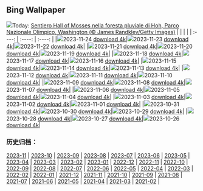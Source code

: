 ## Bing Wallpaper
![](https://global.bing.com/th?id=OHR.HallofMosses_IT-IT8394280522_UHD.jpg&w=1000)Today: [Sentiero Hall of Mosses nella foresta pluviale di Hoh, Parco Nazionale Olimpico, Washington (© James Randklev/Getty Images)](https://global.bing.com/th?id=OHR.HallofMosses_IT-IT8394280522_UHD.jpg)
|      |      |      |
| :----: | :----: | :----: |
|![](https://global.bing.com/th?id=OHR.HallofMosses_IT-IT8394280522_UHD.jpg&pid=hp&w=384&h=216&rs=1&c=4)2023-11-24 [download 4k](https://global.bing.com/th?id=OHR.HallofMosses_IT-IT8394280522_UHD.jpg)|![](https://global.bing.com/th?id=OHR.TeideNational_IT-IT6647681954_UHD.jpg&pid=hp&w=384&h=216&rs=1&c=4)2023-11-23 [download 4k](https://global.bing.com/th?id=OHR.TeideNational_IT-IT6647681954_UHD.jpg)|![](https://global.bing.com/th?id=OHR.ValdiNon_IT-IT6962165513_UHD.jpg&pid=hp&w=384&h=216&rs=1&c=4)2023-11-22 [download 4k](https://global.bing.com/th?id=OHR.ValdiNon_IT-IT6962165513_UHD.jpg)|
|![](https://global.bing.com/th?id=OHR.GiornataAlbero_IT-IT4061721168_UHD.jpg&pid=hp&w=384&h=216&rs=1&c=4)2023-11-21 [download 4k](https://global.bing.com/th?id=OHR.GiornataAlbero_IT-IT4061721168_UHD.jpg)|![](https://global.bing.com/th?id=OHR.ChapmanAdventure_IT-IT1638129617_UHD.jpg&pid=hp&w=384&h=216&rs=1&c=4)2023-11-20 [download 4k](https://global.bing.com/th?id=OHR.ChapmanAdventure_IT-IT1638129617_UHD.jpg)|![](https://global.bing.com/th?id=OHR.FrozenBog_IT-IT1429362673_UHD.jpg&pid=hp&w=384&h=216&rs=1&c=4)2023-11-19 [download 4k](https://global.bing.com/th?id=OHR.FrozenBog_IT-IT1429362673_UHD.jpg)|
|![](https://global.bing.com/th?id=OHR.MilsePolarBear_IT-IT6547276065_UHD.jpg&pid=hp&w=384&h=216&rs=1&c=4)2023-11-18 [download 4k](https://global.bing.com/th?id=OHR.MilsePolarBear_IT-IT6547276065_UHD.jpg)|![](https://global.bing.com/th?id=OHR.BadRiver_IT-IT5930928466_UHD.jpg&pid=hp&w=384&h=216&rs=1&c=4)2023-11-17 [download 4k](https://global.bing.com/th?id=OHR.BadRiver_IT-IT5930928466_UHD.jpg)|![](https://global.bing.com/th?id=OHR.AthensAcropolis_IT-IT3514656411_UHD.jpg&pid=hp&w=384&h=216&rs=1&c=4)2023-11-16 [download 4k](https://global.bing.com/th?id=OHR.AthensAcropolis_IT-IT3514656411_UHD.jpg)|
|![](https://global.bing.com/th?id=OHR.SarekSweden_IT-IT3039153178_UHD.jpg&pid=hp&w=384&h=216&rs=1&c=4)2023-11-15 [download 4k](https://global.bing.com/th?id=OHR.SarekSweden_IT-IT3039153178_UHD.jpg)|![](https://global.bing.com/th?id=OHR.RussellLupines_IT-IT2361733458_UHD.jpg&pid=hp&w=384&h=216&rs=1&c=4)2023-11-14 [download 4k](https://global.bing.com/th?id=OHR.RussellLupines_IT-IT2361733458_UHD.jpg)|![](https://global.bing.com/th?id=OHR.OliveOrchard_IT-IT1918983389_UHD.jpg&pid=hp&w=384&h=216&rs=1&c=4)2023-11-13 [download 4k](https://global.bing.com/th?id=OHR.OliveOrchard_IT-IT1918983389_UHD.jpg)|
|![](https://global.bing.com/th?id=OHR.DiwaliAyodhya_IT-IT1029399441_UHD.jpg&pid=hp&w=384&h=216&rs=1&c=4)2023-11-12 [download 4k](https://global.bing.com/th?id=OHR.DiwaliAyodhya_IT-IT1029399441_UHD.jpg)|![](https://global.bing.com/th?id=OHR.ValDiFunes_IT-IT0203212451_UHD.jpg&pid=hp&w=384&h=216&rs=1&c=4)2023-11-11 [download 4k](https://global.bing.com/th?id=OHR.ValDiFunes_IT-IT0203212451_UHD.jpg)|![](https://global.bing.com/th?id=OHR.BadlandsSunrise_IT-IT9035430276_UHD.jpg&pid=hp&w=384&h=216&rs=1&c=4)2023-11-10 [download 4k](https://global.bing.com/th?id=OHR.BadlandsSunrise_IT-IT9035430276_UHD.jpg)|
|![](https://global.bing.com/th?id=OHR.NorwayBirch_IT-IT3144074333_UHD.jpg&pid=hp&w=384&h=216&rs=1&c=4)2023-11-09 [download 4k](https://global.bing.com/th?id=OHR.NorwayBirch_IT-IT3144074333_UHD.jpg)|![](https://global.bing.com/th?id=OHR.ManateeMama_IT-IT1827292679_UHD.jpg&pid=hp&w=384&h=216&rs=1&c=4)2023-11-08 [download 4k](https://global.bing.com/th?id=OHR.ManateeMama_IT-IT1827292679_UHD.jpg)|![](https://global.bing.com/th?id=OHR.KirkilaiTower_IT-IT0096866054_UHD.jpg&pid=hp&w=384&h=216&rs=1&c=4)2023-11-07 [download 4k](https://global.bing.com/th?id=OHR.KirkilaiTower_IT-IT0096866054_UHD.jpg)|
|![](https://global.bing.com/th?id=OHR.LagoPehoe_IT-IT9495444218_UHD.jpg&pid=hp&w=384&h=216&rs=1&c=4)2023-11-06 [download 4k](https://global.bing.com/th?id=OHR.LagoPehoe_IT-IT9495444218_UHD.jpg)|![](https://global.bing.com/th?id=OHR.SilencioSpain_IT-IT5372993928_UHD.jpg&pid=hp&w=384&h=216&rs=1&c=4)2023-11-05 [download 4k](https://global.bing.com/th?id=OHR.SilencioSpain_IT-IT5372993928_UHD.jpg)|![](https://global.bing.com/th?id=OHR.BisonSnow_IT-IT6079794906_UHD.jpg&pid=hp&w=384&h=216&rs=1&c=4)2023-11-04 [download 4k](https://global.bing.com/th?id=OHR.BisonSnow_IT-IT6079794906_UHD.jpg)|
|![](https://global.bing.com/th?id=OHR.ChiantiTuscany_IT-IT9257296555_UHD.jpg&pid=hp&w=384&h=216&rs=1&c=4)2023-11-03 [download 4k](https://global.bing.com/th?id=OHR.ChiantiTuscany_IT-IT9257296555_UHD.jpg)|![](https://global.bing.com/th?id=OHR.DeathValleySalt_IT-IT9897014974_UHD.jpg&pid=hp&w=384&h=216&rs=1&c=4)2023-11-02 [download 4k](https://global.bing.com/th?id=OHR.DeathValleySalt_IT-IT9897014974_UHD.jpg)|![](https://global.bing.com/th?id=OHR.HautBarr_IT-IT9951330243_UHD.jpg&pid=hp&w=384&h=216&rs=1&c=4)2023-11-01 [download 4k](https://global.bing.com/th?id=OHR.HautBarr_IT-IT9951330243_UHD.jpg)|
|![](https://global.bing.com/th?id=OHR.HalloweenPorchAI_IT-IT0209206965_UHD.jpg&pid=hp&w=384&h=216&rs=1&c=4)2023-10-31 [download 4k](https://global.bing.com/th?id=OHR.HalloweenPorchAI_IT-IT0209206965_UHD.jpg)|![](https://global.bing.com/th?id=OHR.AutumnRaven_IT-IT0004951220_UHD.jpg&pid=hp&w=384&h=216&rs=1&c=4)2023-10-30 [download 4k](https://global.bing.com/th?id=OHR.AutumnRaven_IT-IT0004951220_UHD.jpg)|![](https://global.bing.com/th?id=OHR.LangheItaly_IT-IT0113842370_UHD.jpg&pid=hp&w=384&h=216&rs=1&c=4)2023-10-29 [download 4k](https://global.bing.com/th?id=OHR.LangheItaly_IT-IT0113842370_UHD.jpg)|
|![](https://global.bing.com/th?id=OHR.FiveWinds_IT-IT3588998900_UHD.jpg&pid=hp&w=384&h=216&rs=1&c=4)2023-10-28 [download 4k](https://global.bing.com/th?id=OHR.FiveWinds_IT-IT3588998900_UHD.jpg)|![](https://global.bing.com/th?id=OHR.OldBridgeSkye_IT-IT3352647362_UHD.jpg&pid=hp&w=384&h=216&rs=1&c=4)2023-10-27 [download 4k](https://global.bing.com/th?id=OHR.OldBridgeSkye_IT-IT3352647362_UHD.jpg)|![](https://global.bing.com/th?id=OHR.ViennaAutumn_IT-IT9164239542_UHD.jpg&pid=hp&w=384&h=216&rs=1&c=4)2023-10-26 [download 4k](https://global.bing.com/th?id=OHR.ViennaAutumn_IT-IT9164239542_UHD.jpg)|

### 历史归档：
[2023-11](https://github.com/niumoo/bing-wallpaper/tree/main/picture/2023-11/) | [2023-10](https://github.com/niumoo/bing-wallpaper/tree/main/picture/2023-10/) | [2023-09](https://github.com/niumoo/bing-wallpaper/tree/main/picture/2023-09/) | [2023-08](https://github.com/niumoo/bing-wallpaper/tree/main/picture/2023-08/) | [2023-07](https://github.com/niumoo/bing-wallpaper/tree/main/picture/2023-07/) | [2023-06](https://github.com/niumoo/bing-wallpaper/tree/main/picture/2023-06/) | [2023-05](https://github.com/niumoo/bing-wallpaper/tree/main/picture/2023-05/) | [2023-04](https://github.com/niumoo/bing-wallpaper/tree/main/picture/2023-04/) | 
[2023-03](https://github.com/niumoo/bing-wallpaper/tree/main/picture/2023-03/) | [2023-02](https://github.com/niumoo/bing-wallpaper/tree/main/picture/2023-02/) | [2023-01](https://github.com/niumoo/bing-wallpaper/tree/main/picture/2023-01/) | [2022-12](https://github.com/niumoo/bing-wallpaper/tree/main/picture/2022-12/) | [2022-11](https://github.com/niumoo/bing-wallpaper/tree/main/picture/2022-11/) | [2022-10](https://github.com/niumoo/bing-wallpaper/tree/main/picture/2022-10/) | [2022-09](https://github.com/niumoo/bing-wallpaper/tree/main/picture/2022-09/) | [2022-08](https://github.com/niumoo/bing-wallpaper/tree/main/picture/2022-08/) | 
[2022-07](https://github.com/niumoo/bing-wallpaper/tree/main/picture/2022-07/) | [2022-06](https://github.com/niumoo/bing-wallpaper/tree/main/picture/2022-06/) | [2022-05](https://github.com/niumoo/bing-wallpaper/tree/main/picture/2022-05/) | [2022-04](https://github.com/niumoo/bing-wallpaper/tree/main/picture/2022-04/) | [2022-03](https://github.com/niumoo/bing-wallpaper/tree/main/picture/2022-03/) | [2022-02](https://github.com/niumoo/bing-wallpaper/tree/main/picture/2022-02/) | [2022-01](https://github.com/niumoo/bing-wallpaper/tree/main/picture/2022-01/) | [2021-12](https://github.com/niumoo/bing-wallpaper/tree/main/picture/2021-12/) | 
[2021-11](https://github.com/niumoo/bing-wallpaper/tree/main/picture/2021-11/) | [2021-10](https://github.com/niumoo/bing-wallpaper/tree/main/picture/2021-10/) | [2021-09](https://github.com/niumoo/bing-wallpaper/tree/main/picture/2021-09/) | [2021-08](https://github.com/niumoo/bing-wallpaper/tree/main/picture/2021-08/) | [2021-07](https://github.com/niumoo/bing-wallpaper/tree/main/picture/2021-07/) | [2021-06](https://github.com/niumoo/bing-wallpaper/tree/main/picture/2021-06/) | [2021-05](https://github.com/niumoo/bing-wallpaper/tree/main/picture/2021-05/) | [2021-04](https://github.com/niumoo/bing-wallpaper/tree/main/picture/2021-04/) | 
[2021-03](https://github.com/niumoo/bing-wallpaper/tree/main/picture/2021-03/) | [2021-02](https://github.com/niumoo/bing-wallpaper/tree/main/picture/2021-02/) | 